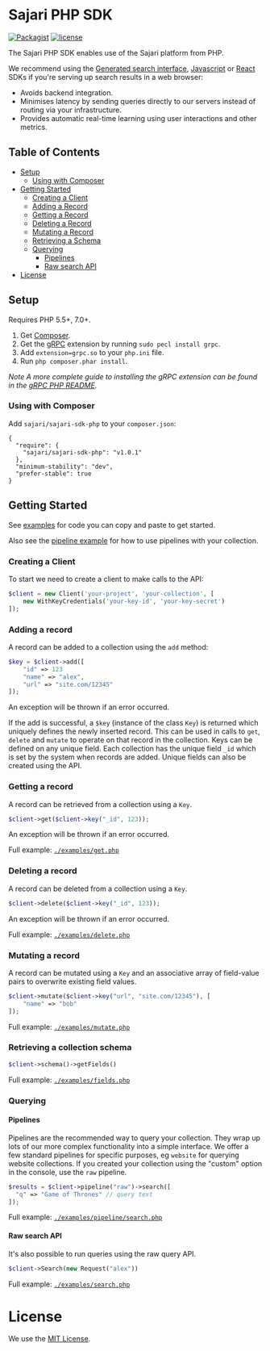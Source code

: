 # Sajari PHP SDK

[![Packagist](https://img.shields.io/packagist/v/sajari/sajari-sdk-php.svg?style=flat-square)](https://packagist.org/packages/sajari/sajari-sdk-php) [![license](http://img.shields.io/badge/license-MIT-green.svg?style=flat-square)](./LICENSE.md)

The Sajari PHP SDK enables use of the Sajari platform from PHP.

We recommend using the [Generated search interface](https://github.com/sajari/sajari-sdk-react/tree/master/examples/basic-site-integration), [Javascript](https://github.com/sajari/sajari-sdk-js) or [React](https://github.com/sajari/sajari-sdk-react) SDKs if you're serving up search results in a web browser:

- Avoids backend integration.
- Minimises latency by sending queries directly to our servers instead of routing via your infrastructure.
- Provides automatic real-time learning using user interactions and other metrics.

## Table of Contents

* [Setup](#setup)
  * [Using with Composer](#using-with-composer)
* [Getting Started](#getting-started)
  * [Creating a Client](#creating-a-client)
  * [Adding a Record](#adding-a-record)
  * [Getting a Record](#getting-a-record)
  * [Deleting a Record](#deleting-a-record)
  * [Mutating a Record](#mutating-a-record)
  * [Retrieving a Schema](#retrieving-a-collection-schema)
  * [Querying](#querying)
    * [Pipelines](#pipelines)
    * [Raw search API](#raw-search-api)
* [License](#license)


## Setup

Requires PHP 5.5+, 7.0+.

1. Get [Composer](https://getcomposer.org/download/).
2. Get the [gRPC](https://pecl.php.net/package/gRPC) extension by running `sudo pecl install grpc`.
3. Add `extension=grpc.so` to your `php.ini` file.
4. Run `php composer.phar install`.

*Note A more complete guide to installing the gRPC extension can be found in the [gRPC PHP README](https://github.com/grpc/grpc/tree/master/src/php).*

### Using with Composer

Add `sajari/sajari-sdk-php` to your `composer.json`:
```
{
  "require": {
    "sajari/sajari-sdk-php": "v1.0.1"
  },
  "minimum-stability": "dev",
  "prefer-stable": true
}
```

## Getting Started

See [examples](./examples) for code you can copy and paste to get started.

Also see the [pipeline example](./examples/pipeline) for how to use pipelines with your collection.


### Creating a Client

To start we need to create a client to make calls to the API:

```php
$client = new Client('your-project', 'your-collection', [
    new WithKeyCredentials('your-key-id', 'your-key-secret')
]);
```

### Adding a record

A record can be added to a collection using the `add` method:

```php
$key = $client->add([
    "id" => 123
    "name" => "alex",
    "url" => "site.com/12345"
]);
```

An exception will be thrown if an error occurred.

If the add is successful, a `$key` (instance of the class `Key`) is returned which uniquely defines the newly inserted record.  This can be used in calls to `get`, `delete` and `mutate` to operate on that record in the collection.  Keys can be defined on any unique field.  Each collection has the unique field `_id` which is set by the system when records are added.  Unique fields can also be created using the API.

### Getting a record

A record can be retrieved from a collection using a `Key`.

```php
$client->get($client->key("_id", 123));
```

An exception will be thrown if an error occurred.

Full example: [`./examples/get.php`](./examples/get.php)

### Deleting a record

A record can be deleted from a collection using a `Key`.

```php
$client->delete($client->key("_id", 123));
```

An exception will be thrown if an error occurred.

Full example: [`./examples/delete.php`](./examples/delete.php)

### Mutating a record

A record can be mutated using a `Key` and an associative array of field-value pairs to overwrite existing field values.

```php
$client->mutate($client->key("url", "site.com/12345"), [
    "name" => "bob"
]);
```

Full example: [`./examples/mutate.php`](./examples/mutate.php)

### Retrieving a collection schema

```php
$client->schema()->getFields()
```

Full example: [`./examples/fields.php`](./examples/fields.php)

### Querying

#### Pipelines

Pipelines are the recommended way to query your collection. They wrap up lots of our more complex functionality into a simple interface.  We offer a few standard pipelines for specific purposes, eg `website` for querying website collections. If you created your collection using the "custom" option in the console, use the `raw` pipeline.

```php
$results = $client->pipeline("raw")->search([
  "q" => "Game of Thrones" // query text
]);
```

Full example: [`./examples/pipeline/search.php`](./examples/pipeline/search.php)

#### Raw search API

It's also possible to run queries using the raw query API.

```php
$client->Search(new Request("alex"))
```

Full example: [`./examples/search.php`](./examples/search.php)


# License

We use the [MIT License](./LICENSE.md).
